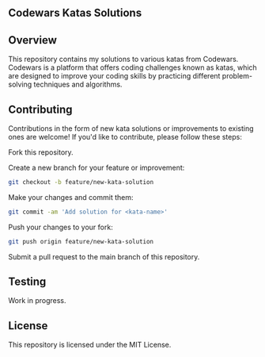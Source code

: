 ## Codewars Katas Solutions

## Overview
This repository contains my solutions to various katas from Codewars. Codewars is a platform that offers coding challenges known as katas, which are designed to improve your coding skills by practicing different problem-solving techniques and algorithms.

## Contributing
Contributions in the form of new kata solutions or improvements to existing ones are welcome! If you'd like to contribute, please follow these steps:

Fork this repository.

Create a new branch for your feature or improvement:

```bash
git checkout -b feature/new-kata-solution
```
Make your changes and commit them:

```bash
git commit -am 'Add solution for <kata-name>'
```
Push your changes to your fork:

```bash
git push origin feature/new-kata-solution
```
Submit a pull request to the main branch of this repository.

## Testing
Work in progress.

## License
This repository is licensed under the MIT License.
